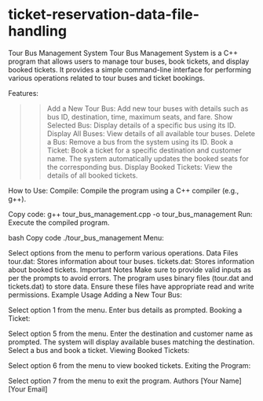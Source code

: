 # ticket-reservation-data-file-handling
Tour Bus Management System
Tour Bus Management System is a C++ program that allows users to manage tour buses, book tickets, and display booked tickets. It provides a simple command-line interface for performing various operations related to tour buses and ticket bookings.

Features:
>>Add a New Tour Bus: Add new tour buses with details such as bus ID, destination, time, maximum seats, and fare.
>>Show Selected Bus: Display details of a specific bus using its ID.
>>Display All Buses: View details of all available tour buses.
>>Delete a Bus: Remove a bus from the system using its ID.
>>Book a Ticket: Book a ticket for a specific destination and customer name. The system automatically updates the booked seats for the corresponding bus.
>>Display Booked Tickets: View the details of all booked tickets.
>>
How to Use:
Compile: Compile the program using a C++ compiler (e.g., g++).

Copy code:
g++ tour_bus_management.cpp -o tour_bus_management
Run: Execute the compiled program.

bash
Copy code
./tour_bus_management
Menu:

Select options from the menu to perform various operations.
Data Files
tour.dat: Stores information about tour buses.
tickets.dat: Stores information about booked tickets.
Important Notes
Make sure to provide valid inputs as per the prompts to avoid errors.
The program uses binary files (tour.dat and tickets.dat) to store data. Ensure these files have appropriate read and write permissions.
Example Usage
Adding a New Tour Bus:

Select option 1 from the menu.
Enter bus details as prompted.
Booking a Ticket:

Select option 5 from the menu.
Enter the destination and customer name as prompted.
The system will display available buses matching the destination.
Select a bus and book a ticket.
Viewing Booked Tickets:

Select option 6 from the menu to view booked tickets.
Exiting the Program:

Select option 7 from the menu to exit the program.
Authors
[Your Name]
[Your Email]


